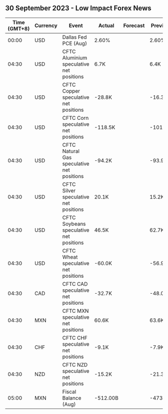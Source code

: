 ## 30 September 2023 - Low Impact Forex News

| Time (GMT+8) | Currency | Event | Actual | Forecast | Previous |
|------|----------|-------|--------|----------|----------|
| 00:00 | USD | Dallas Fed PCE (Aug) | 2.60% |  | 2.60% |
| 04:30 | USD | CFTC Aluminium speculative net positions | 6.7K |  | 6.4K |
| 04:30 | USD | CFTC Copper speculative net positions | -28.8K |  | -16.3K |
| 04:30 | USD | CFTC Corn speculative net positions | -118.5K |  | -101.2K |
| 04:30 | USD | CFTC Natural Gas speculative net positions | -94.2K |  | -93.9K |
| 04:30 | USD | CFTC Silver speculative net positions | 20.1K |  | 15.2K |
| 04:30 | USD | CFTC Soybeans speculative net positions | 46.5K |  | 62.7K |
| 04:30 | USD | CFTC Wheat speculative net positions | -60.0K |  | -56.9K |
| 04:30 | CAD | CFTC CAD speculative net positions | -32.7K |  | -48.0K |
| 04:30 | MXN | CFTC MXN speculative net positions | 60.6K |  | 63.6K |
| 04:30 | CHF | CFTC CHF speculative net positions | -9.1K |  | -7.9K |
| 04:30 | NZD | CFTC NZD speculative net positions | -15.2K |  | -21.3K |
| 05:00 | MXN | Fiscal Balance (Aug) | -512.00B |  | -473.00B |
